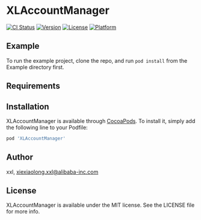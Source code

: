 # XLAccountManager

[![CI Status](https://img.shields.io/travis/xxl/XLAccountManager.svg?style=flat)](https://travis-ci.org/xxl/XLAccountManager)
[![Version](https://img.shields.io/cocoapods/v/XLAccountManager.svg?style=flat)](https://cocoapods.org/pods/XLAccountManager)
[![License](https://img.shields.io/cocoapods/l/XLAccountManager.svg?style=flat)](https://cocoapods.org/pods/XLAccountManager)
[![Platform](https://img.shields.io/cocoapods/p/XLAccountManager.svg?style=flat)](https://cocoapods.org/pods/XLAccountManager)

## Example

To run the example project, clone the repo, and run `pod install` from the Example directory first.

## Requirements

## Installation

XLAccountManager is available through [CocoaPods](https://cocoapods.org). To install
it, simply add the following line to your Podfile:

```ruby
pod 'XLAccountManager'
```

## Author

xxl, xiexiaolong.xxl@alibaba-inc.com

## License

XLAccountManager is available under the MIT license. See the LICENSE file for more info.
